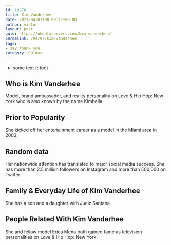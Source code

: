 ```yaml
---
id: 10270
title: Kim Vanderhee
date: 2021-04-07T08:00:17+00:00
author: victor
layout: post
guid: https://ukdataservers.com/kim-vanderhee/
permalink: /04/07/kim-vanderhee
tags:
- say thank you
category: Guides
---
```


* some text
{: toc}


## Who is Kim Vanderhee



Model, brand ambassador, and reality personality on Love & Hip Hop: New York who is also known by the name Kimbella.

                
                
                
## Prior to Popularity



She kicked off her entertainment career as a model in the Miami area in 2003.

                
                
                
## Random data



Her nationwide attention has translated to major social media success. She has more than 2.5 million followers on Instagram and more than 500,000 on Twitter.

                
                
                
## Family & Everyday Life of Kim Vanderhee



She has a son and a daughter with Juelz Santana.

                
                
                
## People Related With Kim Vanderhee



She and fellow model Erica Mena both gained fame as television personalities on Love & Hip Hop: New York.

                
              
            
          
          
          